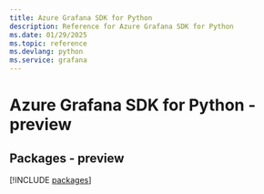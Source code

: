 ```yaml
---
title: Azure Grafana SDK for Python
description: Reference for Azure Grafana SDK for Python
ms.date: 01/29/2025
ms.topic: reference
ms.devlang: python
ms.service: grafana
---
```

# Azure Grafana SDK for Python - preview
## Packages - preview
[!INCLUDE [packages](grafana-index.md)]